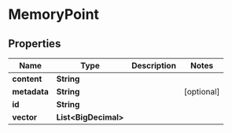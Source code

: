 

# MemoryPoint


## Properties

| Name | Type | Description | Notes |
|------------ | ------------- | ------------- | -------------|
|**content** | **String** |  |  |
|**metadata** | **String** |  |  [optional] |
|**id** | **String** |  |  |
|**vector** | **List&lt;BigDecimal&gt;** |  |  |



